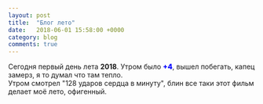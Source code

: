 ```yaml
---
layout: post
title:  "Блог лето"
date:   2018-06-01 15:58:00 +0000
category: blog
comments: true
---
```

 Сегодня первый день лета <strong>2018</strong>. Утром было <span style="color:blue; font-weight:800">+4</span>, вышел побегать, капец замерз, я то думал что там тепло.<br/>
 Утром смотрел "128 ударов сердца в минуту", блин все таки этот фильм делает моё лето, офигенный.

  <br/>
  <br/>
 <br/>
  <br/>
 <br/>
  <br/>
 <br/>
  <br/>
 <br/>
  <br/>

